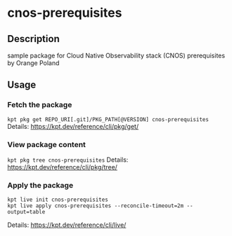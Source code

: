 # cnos-prerequisites

## Description
sample package for Cloud Native Observability stack (CNOS) prerequisites by Orange Poland

## Usage

### Fetch the package
`kpt pkg get REPO_URI[.git]/PKG_PATH[@VERSION] cnos-prerequisites`
Details: https://kpt.dev/reference/cli/pkg/get/

### View package content
`kpt pkg tree cnos-prerequisites`
Details: https://kpt.dev/reference/cli/pkg/tree/

### Apply the package
```
kpt live init cnos-prerequisites
kpt live apply cnos-prerequisites --reconcile-timeout=2m --output=table
```
Details: https://kpt.dev/reference/cli/live/

